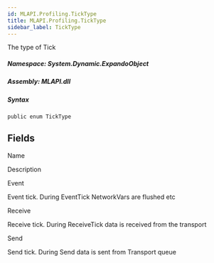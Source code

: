 ```yaml
---  
id: MLAPI.Profiling.TickType  
title: MLAPI.Profiling.TickType
sidebar_label: TickType
---
```


<div class="markdown level0 summary">

The type of Tick

</div>

<div class="markdown level0 conceptual">

</div>

##### **Namespace**: System.Dynamic.ExpandoObject

##### **Assembly**: MLAPI.dll

##### Syntax

    public enum TickType

## Fields

Name

Description

Event

Event tick. During EventTick NetworkVars are flushed etc

Receive

Receive tick. During ReceiveTick data is received from the transport

Send

Send tick. During Send data is sent from Transport queue
